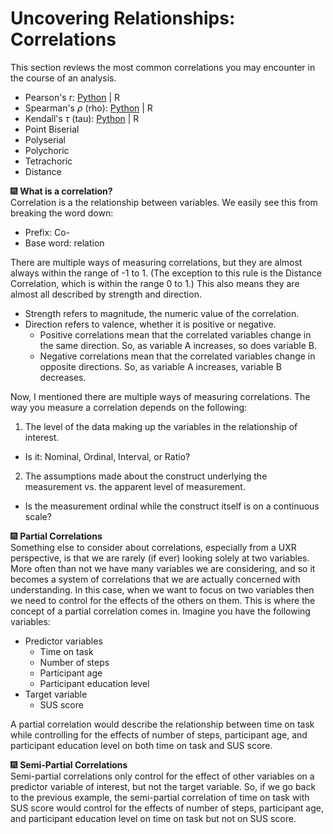 # Uncovering Relationships: Correlations

This section reviews the most common correlations you may encounter in the course of an analysis.
- Pearson's r: [Python](/module03/correlations/pearsons_r.ipynb) | R
- Spearman's $ρ$ (rho): [Python](/module03/correlations/spearmans_rho.ipynb) | R
- Kendall's $\tau$ (tau): [Python](/module03/correlations/kendalls_tau.ipynb) | R
- Point Biserial
- Polyserial
- Polychoric
- Tetrachoric   
- Distance


&#x1F386; __What is a correlation?__   
Correlation is a the relationship between variables. We easily see this from breaking the word down:
- Prefix: Co-
- Base word: relation

There are multiple ways of measuring correlations, but they are almost always within the range of -1 to 1. (The exception to this rule is the Distance Correlation, which is within the range 0 to 1.) This also means they are almost all described by strength and direction. 
- Strength refers to magnitude, the numeric value of the correlation.
- Direction refers to valence, whether it is positive or negative.
  - Positive correlations mean that the correlated variables change in the same direction. So, as variable A increases, so does variable B.
  - Negative correlations mean that the correlated variables change in opposite directions. So, as variable A increases, variable B decreases.

Now, I mentioned there are multiple ways of measuring correlations. The way you measure a correlation depends on the following:
1. The level of the data making up the variables in the relationship of interest.
  - Is it: Nominal, Ordinal, Interval, or Ratio?
2. The assumptions made about the construct underlying the measurement vs. the apparent level of measurement.
  - Is the measurement ordinal while the construct itself is on a continuous scale?


&#x1F386; __Partial Correlations__   
Something else to consider about correlations, especially from a UXR perspective, is that we are rarely (if ever) looking solely at two variables. More often than not we have many variables we are considering, and so it becomes a system of correlations that we are actually concerned with understanding. In this case, when we want to focus on two variables then we need to control for the effects of the others on them. This is where the concept of a partial correlation comes in. Imagine you have the following variables:
- Predictor variables
  - Time on task
  - Number of steps
  - Participant age
  - Participant education level
- Target variable
  - SUS score

A partial correlation would describe the relationship between time on task while controlling for the effects of number of steps, participant age, and participant education level on both time on task and SUS score.

&#x1F386; __Semi-Partial Correlations__   
Semi-partial correlations only control for the effect of other variables on a predictor variable of interest, but not the target variable. So, if we go back to the previous example, the semi-partial correlation of time on task with SUS score would control for the effects of number of steps, participant age, and participant education level on time on task but not on SUS score.
